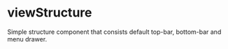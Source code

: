 # viewStructure
Simple structure component that consists default top-bar, bottom-bar and menu drawer.
